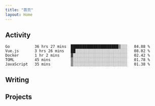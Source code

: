 ```yaml
---
title: "首页"
layout: Home
---
```


## Activity
<!--START_SECTION:waka-->
```text
Go           36 hrs 27 mins  █████████████████████▒░░░   84.88 % 
Vue.js       3 hrs 26 mins   ██░░░░░░░░░░░░░░░░░░░░░░░   08.02 % 
Docker       1 hr 2 mins     ▓░░░░░░░░░░░░░░░░░░░░░░░░   02.42 % 
TOML         45 mins         ▒░░░░░░░░░░░░░░░░░░░░░░░░   01.78 % 
JavaScript   35 mins         ▒░░░░░░░░░░░░░░░░░░░░░░░░   01.38 % 
```
<!--END_SECTION:waka-->

## Writing
<PindedPosts />

## Projects
<Projects />
